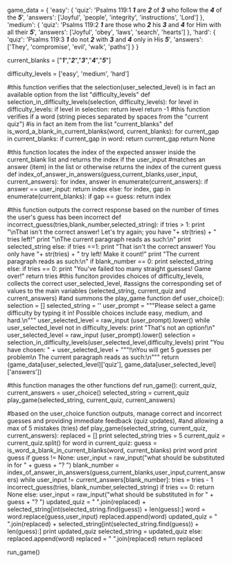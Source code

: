 



game_data = {
   'easy': {
        'quiz': 'Psalms 119:1 ___1___ are ___2___ of ___3___ who follow the ___4___ of the ___5___',
        'answers': ['Joyful', 'people', 'integrity', 'instructions', 'Lord']
    },
   'medium': {
        'quiz': 'Psalms 119:2 ___1___ are those who ___2___ his ___3___ and ___4___ for Him with all their ___5___',
        'answers': ['Joyful', 'obey', 'laws', 'search', 'hearts']
    },
   'hard': {
        'quiz': 'Psalms 119:3 ___1___ do not ___2___ with ___3___ and ___4___ only in His ___5___',
        'answers': ['They', 'compromise', 'evil', 'walk', 'paths']
    }
}

current_blanks = ["___1___","___2___","___3___","___4___","___5___"]

difficulty_levels = ['easy', 'medium', 'hard']

#this function verifies that the selection(user_selected_level) is in fact an available option from the list "difficulty_levels"
def selection_in_difficulty_levels(selection, difficulty_levels):
    for level in difficulty_levels:
        if level in selection:
            return level
    return -1
#this function verifies if a word (string pieces separated by spaces from the "current quiz")
#is in fact an item from the list "current_blanks"
def is_word_a_blank_in_current_blanks(word, current_blanks):
    for current_gap in current_blanks:
        if current_gap in word:
            return current_gap
    return None

#this function locates the index of the expected answer inside the current_blank list and returns the index if the user_input
#matches an answer (item) in the list or otherwise returns the index of the current guess
def index_of_answer_in_answers(guess,current_blanks,user_input, current_answers):
    for index, answer in enumerate(current_answers):
        if answer == user_input:
            return index
        else:
            for index, gap in enumerate(current_blanks):
                if gap == guess:
                    return index

#this function outputs the correct response based on the number of times the user's guess has been incorrect
def incorrect_guess(tries,blank_number,selected_string):
    if tries > 1:
        print "\nThat isn't the correct answer!  Let's try again; you have "+ str(tries) + " tries left!"
        print "\nThe current paragraph reads as such:\n"
        print selected_string
    else:
        if tries ==1:
            print "That isn't the correct answer!  You only have "+ str(tries) + " try left!  Make it count!"
            print "The current paragraph reads as such:\n"
            if blank_number == 0:
                print selected_string
        else:
            if tries == 0:
                print "You've failed too many straight guesses!  Game over!"
    return tries
#this funciton provides choices of difficulty_levels, collects the correct user_selected_level,
#assigns the corresponding set of values to the main variables (selected_string, current_quiz and current_answers)
#and summons the play_game function
def user_choice():
    selection = []
    selected_string = ''
    user_prompt = """Please select a game difficulty by typing it in!
Possible choices include easy, medium, and hard.\n"""
    user_selected_level = raw_input (user_prompt).lower()
    while user_selected_level not in difficulty_levels:
        print "That's not an option!\n"
        user_selected_level = raw_input (user_prompt).lower()
    selection = selection_in_difficulty_levels(user_selected_level,difficulty_levels)
    print "You have chosen: " + user_selected_level + """!\nYou will get 5 guesses per problem\n
The current paragraph reads as such:\n"""
    return (game_data[user_selected_level]['quiz'], game_data[user_selected_level]['answers'])

#this function manages the other functions
def run_game():
    current_quiz, current_answers = user_choice()
    selected_string = current_quiz
    play_game(selected_string, current_quiz, current_answers)

#based on the user_choice function outputs, manage correct and incorrect guesses and providing immediate feedback (quiz updates),
#and allowing a max of 5 mistakes (tries)
def play_game(selected_string, current_quiz,  current_answers):
    replaced = []
    print selected_string
    tries = 5
    current_quiz = current_quiz.split()
    for word in current_quiz:
        guess = is_word_a_blank_in_current_blanks(word, current_blanks)
        print word
        print guess
        if guess != None:
            user_input = raw_input("what should be substituted in for " + guess + "? ")
            blank_number = index_of_answer_in_answers(guess,current_blanks,user_input,current_answers)
            while user_input != current_answers[blank_number]:
                tries = tries - 1
                incorrect_guess(tries, blank_number,selected_string)
                if tries == 0:
                    return None
                else:
                    user_input = raw_input("what should be substituted in for " + guess + "? ")
                    updated_quiz =  " ".join(replaced) + selected_string[int(selected_string.find(guess)) + len(guess):]
            word = word.replace(guess,user_input)
            replaced.append(word)
            updated_quiz =  " ".join(replaced) + selected_string[int(selected_string.find(guess)) + len(guess):]
            print updated_quiz
            selected_string = updated_quiz
        else:
            replaced.append(word)
    replaced = " ".join(replaced)
    return replaced

run_game()
